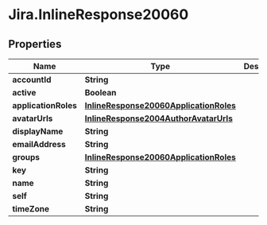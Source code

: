 # Jira.InlineResponse20060

## Properties

Name | Type | Description | Notes
------------ | ------------- | ------------- | -------------
**accountId** | **String** |  | 
**active** | **Boolean** |  | 
**applicationRoles** | [**InlineResponse20060ApplicationRoles**](InlineResponse20060ApplicationRoles.md) |  | 
**avatarUrls** | [**InlineResponse2004AuthorAvatarUrls**](InlineResponse2004AuthorAvatarUrls.md) |  | 
**displayName** | **String** |  | 
**emailAddress** | **String** |  | 
**groups** | [**InlineResponse20060ApplicationRoles**](InlineResponse20060ApplicationRoles.md) |  | 
**key** | **String** |  | 
**name** | **String** |  | 
**self** | **String** |  | 
**timeZone** | **String** |  | 


